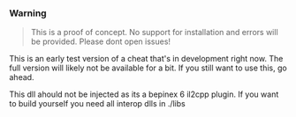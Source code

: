### Warning
> This is a proof of concept. No support for installation and errors will be provided. Please dont open issues!

This is an early test version of a cheat that's in development right now. The full version will likely not be available for a bit. If you still want to use this, go ahead.

This dll ahould not be injected as its a bepinex 6 il2cpp plugin. If you want to build yourself you need all interop dlls in ./libs